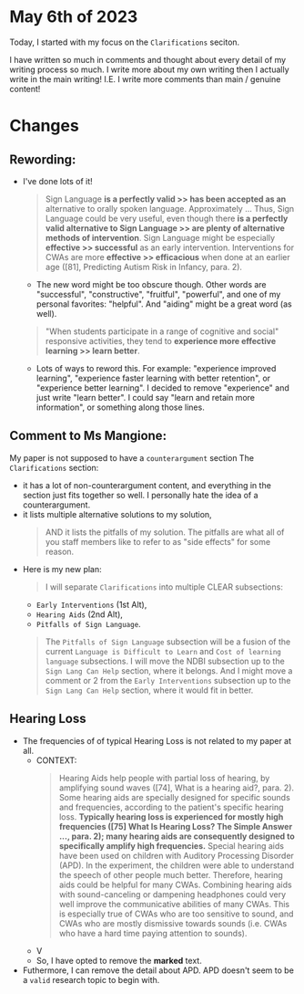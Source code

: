 # May 6th of 2023

Today, I started with my focus on the `Clarifications` seciton.

I have written so much in comments and thought about every detail of my writing process so much. I write more about my own writing then I actually write in the main writing! I.E. I write more comments than main / genuine content!

# Changes

## Rewording:
* I've done lots of it!
  > Sign Language **is a perfectly valid >> has been accepted as an** alternative to orally spoken language. Approximately ...
  > Thus, Sign Language could be very useful, even though there **is a perfectly valid alternative to Sign Language >> are plenty of alternative methods of intervention**.
  > Sign Language might be especially **effective >> successful** as an early intervention.
  > Interventions for CWAs are more **effective >> efficacious** when done at an earlier age ([81], Predicting Autism Risk in Infancy, para. 2).
    * The new word might be too obscure though. Other words are "successful", "constructive", "fruitful", "powerful", and one of my personal favorites: "helpful". And "aiding" might be a great word (as well).
  > "When students participate in a range of cognitive and social" responsive activities, they tend to **experience more effective learning >> learn better**.
    * Lots of ways to reword this. For example: "experience improved learning", "experience faster learning with better retention", or "experience better learning". I decided to remove "experience" and just write "learn better". I could say "learn and retain more information", or something along those lines.

## Comment to Ms Mangione:
My paper is not supposed to have a `counterargument` section
The `Clarifications` section:
  * it has a lot of non-counterargument content, and everything in the section just fits together so well. I personally hate the idea of a counterargument.
  * it lists multiple alternative solutions to my solution,
    > AND it lists the pitfalls of my solution. The pitfalls are what all of you staff members like to refer to as "side effects" for some reason.
  * Here is my new plan:
    > I will separate `Clarifications` into multiple CLEAR subsections:
      * `Early Interventions` (1st Alt),
      * `Hearing Aids` (2nd Alt),
      * `Pitfalls of Sign Language`.
    > The `Pitfalls of Sign Language` subsection will be a fusion of the current `Language is Difficult to Learn` and `Cost of learning language` subsections.
    > I will move the NDBI subsection up to the `Sign Lang Can Help` section, where it belongs.
    > And I might move a comment or 2 from the `Early Interventions` subsection up to the `Sign Lang Can Help` section, where it would fit in better.

## Hearing Loss
  * The frequencies of of typical Hearing Loss is not related to my paper at all.
    * CONTEXT:
      > Hearing Aids help people with partial loss of hearing, by amplifying sound waves ([74], What is a hearing aid?, para. 2). Some hearing aids are specially designed for specific sounds and frequencies, according to the patient's specific hearing loss. **Typically hearing loss is experienced for mostly high frequencies ([75] What Is Hearing Loss? The Simple Answer ..., para. 2); many hearing aids are consequently designed to specifically amplify high frequencies.** Special hearing aids have been used on children with Auditory Processing Disorder (APD). In the experiment, the children were able to understand the speech of other people much better. Therefore, hearing aids could be helpful for many CWAs. Combining hearing aids with sound-canceling or dampening headphones could very well improve the communicative abilities of many CWAs. This is especially true of CWAs who are too sensitive to sound, and CWAs who are mostly dismissive towards sounds (i.e. CWAs who have a hard time paying attention to sounds).
    * V
    * So, I have opted to remove the **marked** text.
  * Futhermore, I can remove the detail about APD. APD doesn't seem to be a `valid` research topic to begin with.


